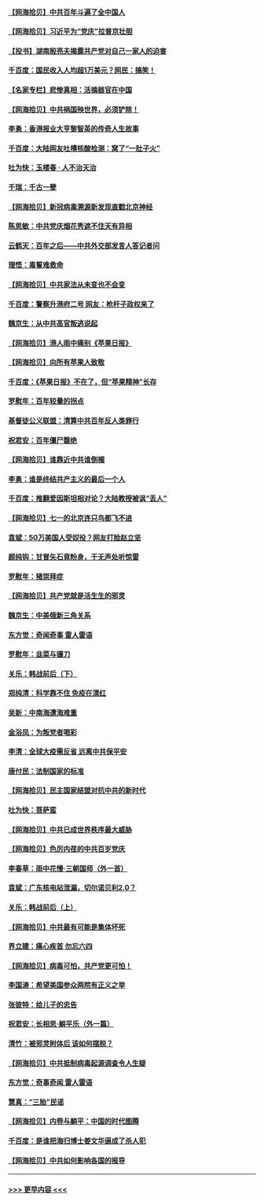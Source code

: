 #### [【网海拾贝】中共百年斗遍了全中国人](../pages/nsc993/n13060020.md?t=07021551) 
#### [【网海拾贝】习近平为“党庆”拉普京壮胆](../pages/nsc993/n13057781.md?t=07021551) 
#### [【投书】湖南殷亮夫揭露共产党对自己一家人的迫害](../pages/nsc993/n13057744.md?t=07021551) 
#### [千百度：国民收入人均超1万美元？网民：搞笑！](../pages/nsc993/n13057692.md?t=07021551) 
#### [【名家专栏】悲惨真相：活摘器官在中国](../pages/nsc993/n13056611.md?t=07021551) 
#### [【网海拾贝】中共祸国殃世界，必须铲除！](../pages/nsc993/n13056011.md?t=07021551) 
#### [李勇：香港报业大亨黎智英的传奇人生故事](../pages/nsc993/n13055258.md?t=07021551) 
#### [千百度：大陆网友吐槽核酸检测：窝了“一肚子火”](../pages/nsc993/n13055194.md?t=07021551) 
#### [吐为快：玉楼春 · 人不治天治](../pages/nsc993/n13054028.md?t=07021551) 
#### [千瑞：千古一孽](../pages/nsc993/n13054016.md?t=07021551) 
#### [【网海拾贝】新冠病毒溯源新发现直戳北京神经](../pages/nsc993/n13052425.md?t=07021551) 
#### [陈思敏：中共党庆烟花秀遮不住天有异相](../pages/nsc993/n13052020.md?t=07021551) 
#### [云鹤天：百年之后——中共外交部发言人答记者问](../pages/nsc993/n13051604.md?t=07021551) 
#### [理悟：毒誓难救命](../pages/nsc993/n13051601.md?t=07021551) 
#### [【网海拾贝】中共家法从未变也不会变](../pages/nsc993/n13050366.md?t=07021551) 
#### [千百度：警察升港府二号 网友：枪杆子政权来了](../pages/nsc993/n13050261.md?t=07021551) 
#### [魏京生：从中共高官叛逃说起](../pages/nsc993/n13048997.md?t=07021551) 
#### [【网海拾贝】港人雨中痛别《苹果日报》](../pages/nsc993/n13048941.md?t=07021551) 
#### [【网海拾贝】向所有苹果人致敬](../pages/nsc993/n13046795.md?t=07021551) 
#### [千百度：《苹果日报》不在了，但“苹果精神”长存](../pages/nsc993/n13046703.md?t=07021551) 
#### [罗慰年：百年较量的拐点](../pages/nsc993/n13046542.md?t=07021551) 
#### [基督徒公义联盟：清算中共百年反人类罪行](../pages/nsc993/n13046499.md?t=07021551) 
#### [祝君安：百年僵尸罄绝](../pages/nsc993/n13045595.md?t=07021551) 
#### [【网海拾贝】谁靠近中共谁倒楣](../pages/nsc993/n13044667.md?t=07021551) 
#### [李勇：谁是终结共产主义的最后一个人](../pages/nsc993/n13044397.md?t=07021551) 
#### [千百度：推翻爱因斯坦相对论？大陆教授被讽“丢人”](../pages/nsc993/n13043908.md?t=07021551) 
#### [【网海拾贝】七一的北京连只鸟都飞不进](../pages/nsc993/n13041377.md?t=07021551) 
#### [袁斌：50万美国人受奴役？网友打脸赵立坚](../pages/nsc993/n13041330.md?t=07021551) 
#### [颜纯钩：甘冒矢石竟粉身，于无声处听惊雷](../pages/nsc993/n13041140.md?t=07021551) 
#### [罗慰年：猪崇拜症](../pages/nsc993/n13041071.md?t=07021551) 
#### [【网海拾贝】共产党就是活生生的邪灵](../pages/nsc993/n13036627.md?t=07021551) 
#### [魏京生：中美俄新三角关系](../pages/nsc993/n13035986.md?t=07021551) 
#### [东方觉：奇闻奇事 雷人雷语](../pages/nsc993/n13035878.md?t=07021551) 
#### [罗慰年：韭菜与镰刀](../pages/nsc993/n13034374.md?t=07021551) 
#### [关乐：韩战前后（下）](../pages/nsc993/n13034113.md?t=07021551) 
#### [郑纯清：科学靠不住 免疫在漂红](../pages/nsc993/n13034093.md?t=07021551) 
#### [吴新：中南海遭海难重](../pages/nsc993/n13034084.md?t=07021551) 
#### [金浴凤：为叛党者喝彩](../pages/nsc993/n13034058.md?t=07021551) 
#### [李清：全球大疫需反省 远离中共保平安](../pages/nsc993/n13033784.md?t=07021551) 
#### [唐付民：法制国家的标准](../pages/nsc993/n13032944.md?t=07021551) 
#### [【网海拾贝】民主国家结盟对抗中共的新时代](../pages/nsc993/n13031717.md?t=07021551) 
#### [吐为快：菩萨蛮](../pages/nsc993/n13030033.md?t=07021551) 
#### [【网海拾贝】中共已成世界秩序最大威胁](../pages/nsc993/n13028138.md?t=07021551) 
#### [【网海拾贝】色厉内荏的中共百岁党庆](../pages/nsc993/n13025582.md?t=07021551) 
#### [李春草：雨中花慢‧三朝国师（外一首）](../pages/nsc993/n13025567.md?t=07021551) 
#### [袁斌：广东核电站泄漏，切尔诺贝利2.0？](../pages/nsc993/n13025475.md?t=07021551) 
#### [关乐：韩战前后（上）](../pages/nsc993/n13025387.md?t=07021551) 
#### [【网海拾贝】中共最有可能是集体坏死](../pages/nsc993/n13023101.md?t=07021551) 
#### [界立建：痛心疾首 勿忘六四](../pages/nsc993/n13022339.md?t=07021551) 
#### [【网海拾贝】病毒可怕，共产党更可怕！](../pages/nsc993/n13020728.md?t=07021551) 
#### [李国涛：希望美国参众两院有正义之举](../pages/nsc993/n13020674.md?t=07021551) 
#### [张彼特：给儿子的忠告](../pages/nsc993/n13018934.md?t=07021551) 
#### [祝君安：长相思‧躺平乐（外一篇）](../pages/nsc993/n13018923.md?t=07021551) 
#### [清竹：被邪灵附体后 该如何摆脱？](../pages/nsc993/n13018877.md?t=07021551) 
#### [【网海拾贝】中共抵制病毒起源调查令人生疑](../pages/nsc993/n13017785.md?t=07021551) 
#### [东方觉：奇事奇闻 雷人雷语](../pages/nsc993/n13017577.md?t=07021551) 
#### [慧真：“三胎”民谣](../pages/nsc993/n13017394.md?t=07021551) 
#### [【网海拾贝】内卷与躺平：中国的时代图腾](../pages/nsc993/n13016128.md?t=07021551) 
#### [千百度：是谁把海归博士姜文华逼成了杀人犯](../pages/nsc993/n13015218.md?t=07021551) 
#### [【网海拾贝】中共如何影响各国的报导](../pages/nsc993/n13012599.md?t=07021551) 

----
#### [ >>> 更早内容 <<< ](../indexes/nsc993-earlier.md)
